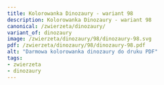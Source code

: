 ```yaml
---
title: Kolorowanka Dinozaury - wariant 98
description: Kolorowanka Dinozaury - wariant 98
canonical: /zwierzeta/dinozaury/
variant_of: dinozaury
image: /zwierzeta/dinozaury/98/dinozaury-98.svg
pdf: /zwierzeta/dinozaury/98/dinozaury-98.pdf
alt: "Darmowa kolorowanka dinozaury do druku PDF"
tags:
- zwierzeta
- dinozaury
---
```

